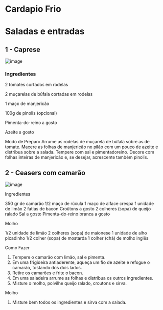 # Cardapio Frio

# Saladas e entradas

## 1 - Caprese 

![image](https://github.com/ChefNanda/Cardapiofrio/assets/168487392/30be11ae-9722-421d-accf-191f62686cc1)

<h3> Ingredientes </h3>
<p>2 tomates cortados em rodelas</p>
<p>2 muçarelas de búfala cortadas em rodelas</p>
<p>1 maço de manjericão</p>
<p>100g de pinolis (opcional)</p>
<p>Pimenta-do-reino a gosto</p>
<p>Azeite a gosto</p>

Modo de Preparo
Arrume as rodelas de muçarela de búfala sobre as de tomate.
Macere as folhas de manjericão no pilão com um pouco de azeite e distribua sobre a salada.
Tempere com sal e pimentadoreino.
Decore com folhas inteiras de manjericão e, se desejar, acrescente também pinolis.

## 2 - Ceasers com camarão

![image](https://github.com/ChefNanda/Cardapiofrio/assets/168487392/eba9cdae-920f-472b-8311-893b95e90dc1)

Ingredientes

350 gr de camarão
1/2 maço de rúcula
1 maço de alface crespa
1 unidade de limão
2 fatias de bacon
Croûtons a gosto
2 colheres (sopa) de queijo ralado
Sal a gosto
Pimenta-do-reino branca a gosto

Molho

1/2 unidade de limão
2 colheres (sopa) de maionese
1 unidade de alho picadinho
1/2 colher (sopa) de mostarda
1 colher (chá) de molho inglês

Como Fazer

1. Tempere o camarão com limão, sal e pimenta.
2. Em uma frigideira antiaderente, aqueça um fio de azeite e refogue o camarão, tostando dos dois lados.
3. Retire os camarões e frite o bacon.
4. Em uma saladeira arrume as folhas e distribua os outros ingredientes.
5. Misture o molho, polvilhe queijo ralado, croutons e sirva.

Molho

1. Misture bem todos os ingredientes e sirva com a salada.
